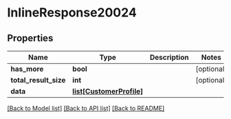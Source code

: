 # InlineResponse20024

## Properties
Name | Type | Description | Notes
------------ | ------------- | ------------- | -------------
**has_more** | **bool** |  | [optional] 
**total_result_size** | **int** |  | [optional] 
**data** | [**list[CustomerProfile]**](CustomerProfile.md) |  | 

[[Back to Model list]](../README.md#documentation-for-models) [[Back to API list]](../README.md#documentation-for-api-endpoints) [[Back to README]](../README.md)


